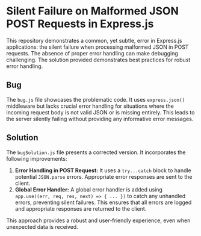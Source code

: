 # Silent Failure on Malformed JSON POST Requests in Express.js

This repository demonstrates a common, yet subtle, error in Express.js applications:  the silent failure when processing malformed JSON in POST requests.  The absence of proper error handling can make debugging challenging.  The solution provided demonstrates best practices for robust error handling.

## Bug

The `bug.js` file showcases the problematic code.  It uses `express.json()` middleware but lacks crucial error handling for situations where the incoming request body is not valid JSON or is missing entirely.  This leads to the server silently failing without providing any informative error messages.

## Solution

The `bugSolution.js` file presents a corrected version.  It incorporates the following improvements:

1.  **Error Handling in POST Request:**  It uses a `try...catch` block to handle potential `JSON.parse` errors.  Appropriate error responses are sent to the client.
2.  **Global Error Handler:**  A global error handler is added using `app.use((err, req, res, next) => { ... })` to catch any unhandled errors, preventing silent failures.  This ensures that all errors are logged and appropriate responses are returned to the client.

This approach provides a robust and user-friendly experience, even when unexpected data is received.